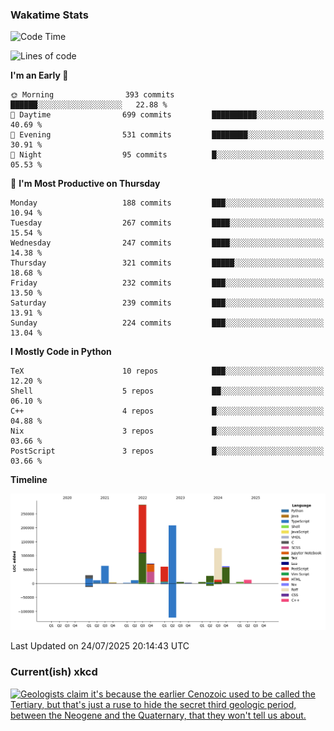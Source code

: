 ### Wakatime Stats
<!--START_SECTION:waka-->
![Code Time](http://img.shields.io/badge/Code%20Time-3%2C319%20hrs%2054%20mins-blue)

![Lines of code](https://img.shields.io/badge/From%20Hello%20World%20I%27ve%20Written-987.7%20thousand%20lines%20of%20code-blue)

**I'm an Early 🐤** 

```text
🌞 Morning                393 commits         ██████░░░░░░░░░░░░░░░░░░░   22.88 % 
🌆 Daytime                699 commits         ██████████░░░░░░░░░░░░░░░   40.69 % 
🌃 Evening                531 commits         ████████░░░░░░░░░░░░░░░░░   30.91 % 
🌙 Night                  95 commits          █░░░░░░░░░░░░░░░░░░░░░░░░   05.53 % 
```
📅 **I'm Most Productive on Thursday** 

```text
Monday                   188 commits         ███░░░░░░░░░░░░░░░░░░░░░░   10.94 % 
Tuesday                  267 commits         ████░░░░░░░░░░░░░░░░░░░░░   15.54 % 
Wednesday                247 commits         ████░░░░░░░░░░░░░░░░░░░░░   14.38 % 
Thursday                 321 commits         █████░░░░░░░░░░░░░░░░░░░░   18.68 % 
Friday                   232 commits         ███░░░░░░░░░░░░░░░░░░░░░░   13.50 % 
Saturday                 239 commits         ███░░░░░░░░░░░░░░░░░░░░░░   13.91 % 
Sunday                   224 commits         ███░░░░░░░░░░░░░░░░░░░░░░   13.04 % 
```


**I Mostly Code in Python** 

```text
TeX                      10 repos            ███░░░░░░░░░░░░░░░░░░░░░░   12.20 % 
Shell                    5 repos             ██░░░░░░░░░░░░░░░░░░░░░░░   06.10 % 
C++                      4 repos             █░░░░░░░░░░░░░░░░░░░░░░░░   04.88 % 
Nix                      3 repos             █░░░░░░░░░░░░░░░░░░░░░░░░   03.66 % 
PostScript               3 repos             █░░░░░░░░░░░░░░░░░░░░░░░░   03.66 % 
```



**Timeline**

![Lines of Code chart](https://raw.githubusercontent.com/joshuajeschek/joshuajeschek/main/assets/bar_graph.png)


 Last Updated on 24/07/2025 20:14:43 UTC
<!--END_SECTION:waka-->

### Current(ish) xkcd
<a id="xkcd-a" title="Geologists claim it's because the earlier Cenozoic used to be called the Tertiary, but that's just a ruse to hide the secret third geologic period, between the Neogene and the Quaternary, that they won't tell us about." href="https://www.xkcd.com" target="_blank">
        <img align="center" id="xkcd-img" src="https://imgs.xkcd.com/comics/geologic_periods.png" alt="Geologists claim it's because the earlier Cenozoic used to be called the Tertiary, but that's just a ruse to hide the secret third geologic period, between the Neogene and the Quaternary, that they won't tell us about." height=300 />
</a>
